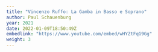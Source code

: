 ```yaml
---
title: "Vincenzo Ruffo: La Gamba in Basso e Soprano"
author: Paul Schauenburg
year: 2021
date: 2022-01-09T18:50:49Z
embedlink: "https://www.youtube.com/embed/wHYZtFqG9Gg"
weight: 3
---
```

